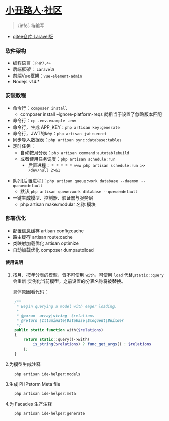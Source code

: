 # [小丑路人·社区](https://bbs.cnpscy.com)

> {info} 待编写

- [gitee仓库·Laravel版](https://gitee.com/clown-passerby-community/community)

### 软件架构
* 编程语言：`PHP7.4+`
* 后端框架： `Laravel8`
* 前端Vue框架：`vue-element-admin`
* Nodejs  v14.*

### 安装教程
* 命令行：`composer install`
    - composer install –ignore-platform-reqs 就相当于设置了忽略版本匹配
* 命令行：`cp .env.example .env`
* 命令行，生成 APP_KEY：`php artisan key:generate`
* 命令行，JWT的key：`php artisan jwt:secret`
* 同步导入数据表：`php artisan sync:database:tables`
* 定时任务：
    - 自动按月分表：`php artisan command:autotablebuild`
    - 或者使用任务调度：`php artisan schedule:run`
        - 后置进程：
          `* * * * * www php artisan schedule:run >> /dev/null 2>&1`
- 队列[后置进程]：`php artisan queue:work database --daemon --queue=default`
    - 默认 `php artisan queue:work database --queue=default`
- 一键生成模型、控制器、验证器与服务层
    - php artisan make:modular 名称 模块

### 部署优化
* 配置信息缓存 artisan config:cache
* 路由缓存 artisan route:cache
* 类映射加载优化 artisan optimize
* 自动加载优化 composer dumpautoload

#### 使用说明

1.  按月、按年分表的模型，皆不可使用 `with`，可使用 `load` 代替,`static::query` 会重新 实例化当前模型，之前设置的分表名称将被替换。

    具体原因看代码：
```php
    /**
     * Begin querying a model with eager loading.
     *
     * @param  array|string  $relations
     * @return \Illuminate\Database\Eloquent\Builder
     */
    public static function with($relations)
    {
        return static::query()->with(
            is_string($relations) ? func_get_args() : $relations
        );
    }
```

2.为模型生成注释
```
    php artisan ide-helper:models
```

3.生成 PHPstorm Meta file
```
    php artisan ide-helper:meta
```

4.为 Facades 生产注释
```
    php artisan ide-helper:generate
```
